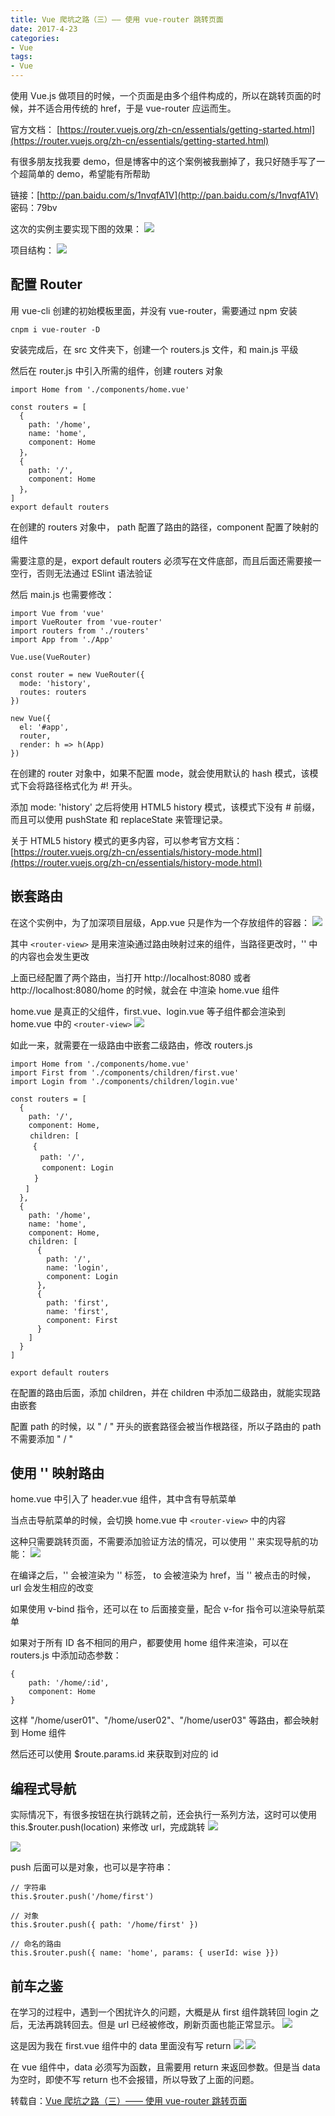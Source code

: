 ```yaml
---
title: Vue 爬坑之路（三）—— 使用 vue-router 跳转页面
date: 2017-4-23
categories:
- Vue
tags:
- Vue
---
```


使用 Vue.js 做项目的时候，一个页面是由多个组件构成的，所以在跳转页面的时候，并不适合用传统的 href，于是 vue-router 应运而生。

官方文档： [https://router.vuejs.org/zh-cn/essentials/getting-started.html](https://router.vuejs.org/zh-cn/essentials/getting-started.html)



有很多朋友找我要 demo，但是博客中的这个案例被我删掉了，我只好随手写了一个超简单的 demo，希望能有所帮助

链接：[http://pan.baidu.com/s/1nvqfA1V](http://pan.baidu.com/s/1nvqfA1V) 密码：79bv



这次的实例主要实现下图的效果：
![](http://xie-blog.oss-cn-beijing.aliyuncs.com/blogImg/img17.png)

项目结构：
![](http://xie-blog.oss-cn-beijing.aliyuncs.com/blogImg/img18.png)


## 配置 Router

 用 vue-cli 创建的初始模板里面，并没有 vue-router，需要通过 npm 安装
```
cnpm i vue-router -D
```
安装完成后，在 src 文件夹下，创建一个 routers.js 文件，和 main.js 平级

然后在 router.js 中引入所需的组件，创建 routers 对象

```
import Home from './components/home.vue'

const routers = [
  {
    path: '/home',
    name: 'home',
    component: Home
  }，
  {
    path: '/',
    component: Home
  }，
]
export default routers

```
在创建的 routers 对象中， path 配置了路由的路径，component 配置了映射的组件

需要注意的是，export default routers 必须写在文件底部，而且后面还需要接一空行，否则无法通过 ESlint 语法验证



然后 main.js 也需要修改：

```
import Vue from 'vue'
import VueRouter from 'vue-router'
import routers from './routers'
import App from './App'

Vue.use(VueRouter)

const router = new VueRouter({
  mode: 'history',
  routes: routers
})

new Vue({
  el: '#app',
  router,
  render: h => h(App)
})
```
在创建的 router 对象中，如果不配置 mode，就会使用默认的 hash 模式，该模式下会将路径格式化为 #! 开头。

添加 mode: 'history' 之后将使用 HTML5 history 模式，该模式下没有 # 前缀，而且可以使用 pushState 和 replaceState 来管理记录。

关于 HTML5 history 模式的更多内容，可以参考官方文档：[https://router.vuejs.org/zh-cn/essentials/history-mode.html](https://router.vuejs.org/zh-cn/essentials/history-mode.html)





## 嵌套路由

在这个实例中，为了加深项目层级，App.vue 只是作为一个存放组件的容器：
![](http://xie-blog.oss-cn-beijing.aliyuncs.com/blogImg/img19.png)

其中 `<router-view>` 是用来渲染通过路由映射过来的组件，当路径更改时，'<router-view>' 中的内容也会发生更改

上面已经配置了两个路由，当打开 http://localhost:8080 或者 http://localhost:8080/home 的时候，就会在 <router-view> 中渲染 home.vue 组件



home.vue 是真正的父组件，first.vue、login.vue 等子组件都会渲染到 home.vue 中的 `<router-view>`
![](http://xie-blog.oss-cn-beijing.aliyuncs.com/blogImg/img20.png)

如此一来，就需要在一级路由中嵌套二级路由，修改 routers.js

```
import Home from './components/home.vue'
import First from './components/children/first.vue'
import Login from './components/children/login.vue'

const routers = [
  {
    path: '/',
    component: Home,
　　 children: [
　　　{
　　　　path: '/',
 　　　 component: Login
　　  }
　　]
  },
  {
    path: '/home',
    name: 'home',
    component: Home,
    children: [
      {
        path: '/',
        name: 'login',
        component: Login
      },
      {
        path: 'first',
        name: 'first',
        component: First
      }
    ]
  }
]

export default routers
```
在配置的路由后面，添加 children，并在 children 中添加二级路由，就能实现路由嵌套

配置 path 的时候，以 " / " 开头的嵌套路径会被当作根路径，所以子路由的 path 不需要添加 " / "





## 使用 '<router-link>' 映射路由

home.vue 中引入了 header.vue 组件，其中含有导航菜单

当点击导航菜单的时候，会切换 home.vue 中 `<router-view>` 中的内容

这种只需要跳转页面，不需要添加验证方法的情况，可以使用 '<router-link>' 来实现导航的功能：
![](http://xie-blog.oss-cn-beijing.aliyuncs.com/blogImg/img21.png)


在编译之后，'<router-link>' 会被渲染为 '<a>' 标签， to 会被渲染为 href，当 '<router-link>' 被点击的时候，url 会发生相应的改变

如果使用 v-bind 指令，还可以在 to 后面接变量，配合 v-for 指令可以渲染导航菜单



如果对于所有 ID 各不相同的用户，都要使用 home 组件来渲染，可以在 routers.js 中添加动态参数：
```
{
    path: '/home/:id',
    component: Home
}
```
这样 "/home/user01"、"/home/user02"、"/home/user03" 等路由，都会映射到 Home 组件

然后还可以使用 $route.params.id 来获取到对应的 id





## 编程式导航

实际情况下，有很多按钮在执行跳转之前，还会执行一系列方法，这时可以使用 this.$router.push(location) 来修改 url，完成跳转
![](http://xie-blog.oss-cn-beijing.aliyuncs.com/blogImg/img22.png)

![](http://xie-blog.oss-cn-beijing.aliyuncs.com/blogImg/img23.png)


push 后面可以是对象，也可以是字符串：

```
// 字符串
this.$router.push('/home/first')

// 对象
this.$router.push({ path: '/home/first' })

// 命名的路由
this.$router.push({ name: 'home', params: { userId: wise }})
```




## 前车之鉴

在学习的过程中，遇到一个困扰许久的问题，大概是从 first 组件跳转回 login 之后，无法再跳转回去。但是 url 已经被修改，刷新页面也能正常显示。
![](http://xie-blog.oss-cn-beijing.aliyuncs.com/blogImg/img24.png)


这是因为我在 first.vue 组件中的 data 里面没有写 return
![](http://xie-blog.oss-cn-beijing.aliyuncs.com/blogImg/img25.png)
![](http://xie-blog.oss-cn-beijing.aliyuncs.com/blogImg/img26.png)

在 vue 组件中，data 必须写为函数，且需要用 return 来返回参数。但是当 data 为空时，即使不写 return 也不会报错，所以导致了上面的问题。

转载自：[Vue 爬坑之路（三）—— 使用 vue-router 跳转页面](http://www.cnblogs.com/wisewrong/p/6277262.html)